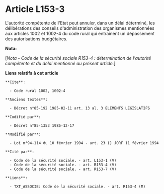 # Article L153-3

L'autorité compétente de l'Etat peut annuler, dans un délai déterminé, les délibérations des conseils d'administration des
organismes mentionnées aux articles 1002 et 1002-4 du code rural qui entraînent un dépassement des autorisations budgétaires.

**Nota:**

[*Nota - Code de la sécurité sociale R153-4 : détermination de l'autorité compétente et du délai mentionné au présent
article.*]

**Liens relatifs à cet article**

	**Cite**:

	  - Code rural 1002, 1002-4

	**Anciens textes**:

	  - Décret n°85-192 1985-02-11 art. 13 al. 3 ELEMENTS LEGISLATIFS

	**Codifié par**:

	  - Décret n°85-1353 1985-12-17

	**Modifié par**:

	  - Loi n°94-114 du 10 février 1994 - art. 23 () JORF 11 février 1994

	**Cité par**:

	  - Code de la sécurité sociale. - art. L153-1 (V)
	  - Code de la sécurité sociale. - art. R153-4 (V)
	  - Code de la sécurité sociale. - art. R153-7 (V)

	**Liens**:

	  - TXT_ASSOCIE: Code de la sécurité sociale. - art. R153-4 (M)
